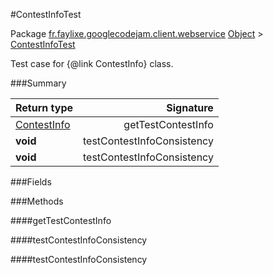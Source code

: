 #ContestInfoTest

Package [fr.faylixe.googlecodejam.client.webservice](nullfr/faylixe/googlecodejam/client/webservice)
[Object]() > [ContestInfoTest]()

Test case for {@link ContestInfo} class.

###Summary


Return type | Signature
--- | ---:
[ContestInfo]() | getTestContestInfo
**void** | testContestInfoConsistency
**void** | testContestInfoConsistency

###Fields


###Methods

####getTestContestInfo


####testContestInfoConsistency


####testContestInfoConsistency


